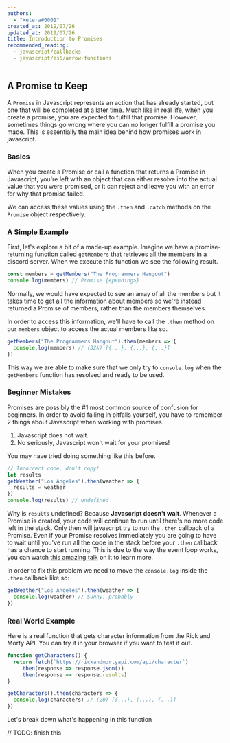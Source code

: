 ```yaml
---
authors:
  - "Xetera#0001"
created_at: 2019/07/26
updated_at: 2019/07/26
title: Introduction to Promises
recommended_reading:
  - javascript/callbacks
  - javascript/es6/arrow-functions
---
```


## A Promise to Keep

A `Promise` in Javascript represents an action that has already started, but one that will be
completed at a later time. Much like in real life, when you create a promise, you are expected
to fulfill that promise. However, sometimes things go wrong where you can no longer fulfill
a promise you made. This is essentially the main idea behind how promises work in javascript.

### Basics

When you create a Promise or call a function that returns a Promise in Javascript, you're left
with an object that can either resolve into the actual value that you were promised, or it
can reject and leave you with an error for why that promise failed.

We can access these values using the `.then` and `.catch` methods on the `Promise` object respectively.

### A Simple Example

First, let's explore a bit of a made-up example. Imagine we have a promise-returning function
called `getMembers` that retrieves all the members in a discord server. When we execute this
function we see the following result.

```js
const members = getMembers("The Programmers Hangout")
console.log(members) // Promise {<pending>}
```

Normally, we would have expected to see an array of all the members but it takes time to
get all the information about members so we're instead returned a Promise of members, rather
than the members themselves.

In order to access this information, we'll have to call the `.then` method on our `members` object
to access the actual members like so.

```js
getMembers("The Programmers Hangout").then(members => {
  console.log(members) // (32k) [{...}, {...}, {...}]
})
```

This way we are able to make sure that we only try to `console.log` when the `getMembers` function has resolved and ready to be used.

### Beginner Mistakes

Promises are possibly the #1 most common source of confusion for beginners. In order
to avoid falling in pitfalls yourself, you have to remember 2 things about Javascript when
working with promises.

1. Javascript does not wait.
2. No seriously, Javascript won't wait for your promises!

You may have tried doing something like this before.

```js
// Incorrect code, don't copy!
let results
getWeather("Los Angeles").then(weather => {
  results = weather
})
console.log(results) // undefined
```

Why is `results` undefined? Because **Javascript doesn't wait**. Whenever a Promise is created,
your code will continue to run until there's no more code left in the stack. Only then
will javascript try to run the `.then` callback of a Promise. Even if your Promise resolves
immediately you are going to have to wait until you've run all the code in the stack before
your `.then` callback has a chance to start running. This is due to the way the event loop works,
you can watch [this amazing talk](https://youtu.be/8aGhZQkoFbQ) on it to learn more.

In order to fix this problem we need to move the `console.log` inside the `.then` callback like so:

```js
getWeather("Los Angeles").then(weather => {
  console.log(weather) // Sunny, probably
})
```

### Real World Example

Here is a real function that gets character information from the Rick and Morty API.
You can try it in your browser if you want to test it out.

```js
function getCharacters() {
  return fetch(`https://rickandmortyapi.com/api/character`)
    .then(response => response.json())
    .then(response => response.results)
}

getCharacters().then(characters => {
  console.log(characters) // (20) [{...}, {...}, {...}]
})
```

Let's break down what's happening in this function

// TODO: finish this
